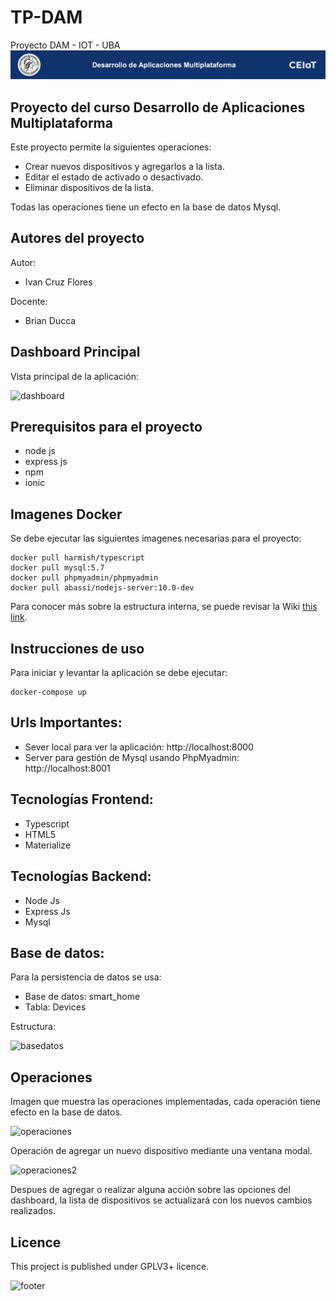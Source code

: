 # TP-DAM
Proyecto DAM - IOT - UBA
![header](imagenes/header.png)

## Proyecto del curso Desarrollo de Aplicaciones Multiplataforma

Este proyecto permite la siguientes operaciones:
* Crear nuevos dispositivos y agregarlos a la lista.
* Editar el estado de activado o desactivado.
* Eliminar dispositivos de la lista.

Todas las operaciones tiene un efecto en la base de datos Mysql.

## Autores del proyecto
Autor:
* Ivan Cruz Flores

Docente:

* Brian Ducca

## Dashboard Principal
Vista principal de la aplicación:

![dashboard](doc/dashboard.png)

## Prerequisitos para el proyecto
* node js
* express js
* npm
* ionic

## Imagenes Docker 
Se debe ejecutar las siguientes imagenes necesarias para el proyecto:
```
docker pull harmish/typescript
docker pull mysql:5.7
docker pull phpmyadmin/phpmyadmin
docker pull abassi/nodejs-server:10.0-dev
```

Para conocer más sobre la estructura interna, se puede revisar la Wiki [this link](https://github.com/ce-iot/daw-project-template/wiki).

## Instrucciones de uso
Para iniciar y levantar la aplicación se debe ejecutar:
```
docker-compose up
```
## Urls Importantes:

* Sever local para ver la aplicación: http://localhost:8000
* Server para gestión de Mysql usando PhpMyadmin: http://localhost:8001 

## Tecnologías Frontend:
* Typescript
* HTML5
* Materialize

## Tecnologías Backend:
* Node Js
* Express Js
* Mysql
## Base de datos:
Para la persistencia de datos se usa:

* Base de datos: smart_home
* Tabla: Devices

Estructura:

![basedatos](doc/basedatos.png)

## Operaciones
Imagen que muestra las operaciones implementadas, cada operación tiene efecto en la base de datos.

![operaciones](doc/operaciones.png)

Operación de agregar un nuevo dispositivo mediante una ventana modal.

![operaciones2](doc/operaciones2.png)

Despues de agregar o realizar alguna acción sobre las opciones del dashboard, la lista de dispositivos se actualizará con los nuevos cambios realizados.

## Licence

This project is published under GPLV3+ licence.

![footer](doc/footer.png)


